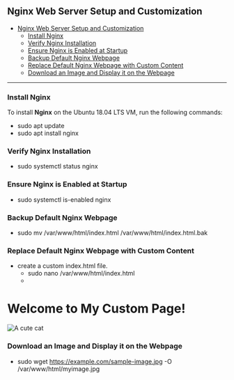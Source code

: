 ## Nginx Web Server Setup and Customization

- [Nginx Web Server Setup and Customization](#nginx-web-server-setup-and-customization)
  - [Install Nginx](#install-nginx)
  - [Verify Nginx Installation](#verify-nginx-installation)
  - [Ensure Nginx is Enabled at Startup](#ensure-nginx-is-enabled-at-startup)
  - [Backup Default Nginx Webpage](#backup-default-nginx-webpage)
  - [Replace Default Nginx Webpage with Custom Content](#replace-default-nginx-webpage-with-custom-content)
  - [Download an Image and Display it on the Webpage](#download-an-image-and-display-it-on-the-webpage)


---

### Install Nginx
To install **Nginx** on the Ubuntu 18.04 LTS VM, run the following commands:

- sudo apt update
- sudo apt install nginx


### Verify Nginx Installation
- sudo systemctl status nginx

### Ensure Nginx is Enabled at Startup
- sudo systemctl is-enabled nginx

### Backup Default Nginx Webpage
- sudo mv /var/www/html/index.html /var/www/html/index.html.bak

### Replace Default Nginx Webpage with Custom Content
- create a custom index.html file. 
    - sudo nano /var/www/html/index.html
    - <!DOCTYPE html>
<html lang="en">
<head>
    <meta charset="UTF-8">
    <title>My Custom Page</title>
</head>
<body>
    <h1>Welcome to My Custom Page!</h1>
    <img src="myimage.jpg" alt="A cute cat">
</body>
</html>

### Download an Image and Display it on the Webpage
- sudo wget https://example.com/sample-image.jpg -O /var/www/html/myimage.jpg



